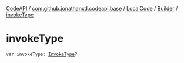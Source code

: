 [CodeAPI](../../../index.md) / [com.github.jonathanxd.codeapi.base](../../index.md) / [LocalCode](../index.md) / [Builder](index.md) / [invokeType](.)

# invokeType

`var invokeType: `[`InvokeType`](../../-invoke-type/index.md)`?`